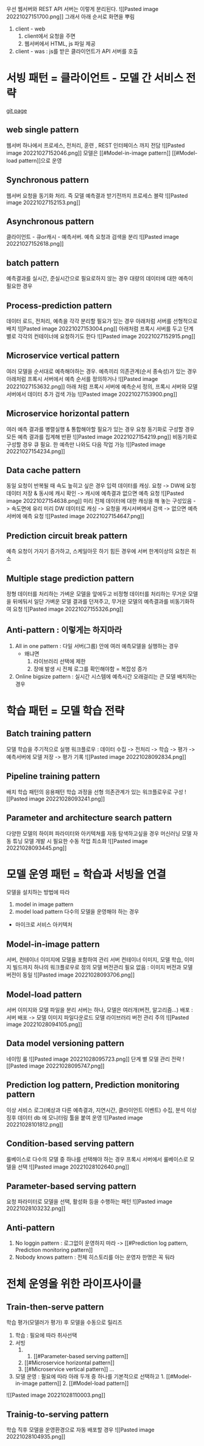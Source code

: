 우선 웹서버와 REST API 서버는 이렇게 분리된다.
![[Pasted image 20221027151700.png]]
그래서 아래 순서로 화면을 뿌림
1. client - web
	1. client에서 요청을 주면 
	2. 웹서버에서 HTML, js 파일 제공
2. client - was : js를 받은 클라이언트가 API 서버를 호출

# 서빙 패턴 = 클라이언트 - 모델 간 서비스 전략
[git page](https://mercari.github.io/ml-system-design-pattern/README_ko.html)
## web single pattern
웹서버 하나에서 프로세스, 전처리, 훈련 , REST 인터페이스 까지 전담
![[Pasted image 20221027152046.png]]
모델은 [[#Model-in-image pattern]]  [[#Model-load pattern]]으로 운영

## Synchronous pattern
웹서버 요청을 동기화 처리. 즉 모델 예측결과 받기전까지 프로세스 블락
![[Pasted image 20221027152153.png]]

## Asynchronous pattern
클라이언트 - 큐or캐시 - 예측서버. 예측 요청과 검색을 분리
![[Pasted image 20221027152618.png]]
## batch pattern
예측결과를 실시간, 준실시간으로 필요로하지 않는 경우
대량의 데이터에 대한 예측이 필요한 경우

## Process-prediction pattern
데이터 로드, 전처리, 예측을 각각 분리할 필요가 있는 경우
아래처럼 서버를 선형적으로 배치
![[Pasted image 20221027153004.png]]
아래처럼 프록시 서버를 두고 단계별로 각각의 컨테이너에 요청하기도 한다
![[Pasted image 20221027152915.png]]

## Microservice vertical pattern
여러 모델을 순서대로 예측해야하는 경우. 예측끼리 의존관계(순서 종속성)가 있는 경우
아래처럼 프록시 서버에서 예측 순서를 정의하거나
![[Pasted image 20221027153632.png]]
아래 처럼 프록시 서버에 예측순서 정의, 프록시 서버와 모델 서버에서 데이터 추가 검색 가능
![[Pasted image 20221027153900.png]]
## Microservice horizontal pattern
여러 예측 결과를 병렬실행 & 통합해야할 필요가 있는 경우
요청 동기화로 구성할 경우 모든 예측 결과를 집계해 반환
![[Pasted image 20221027154219.png]]
비동기화로 구성할 경우 큐 필요. 한 예측만 나와도 다음 작업 가능
![[Pasted image 20221027154234.png]]
## Data cache pattern
동일 요청이 반복될 때 속도 높히고 싶은 경우
입력 데이터를 캐싱.
요청 -> DW에 요청 데이터 저장 & 동시에 캐시 확인 -> 캐시에 예측결과 없으면 예측 요청
![[Pasted image 20221027154638.png]]
미리 전체 데이터에 대한 캐싱을 해 놓는 구성있음 -> 속도면에 유리
미리 DW 데이터로 캐싱 -> 요청을 캐시서버에서 검색 -> 없으면 예측 서버에 예측 요청
![[Pasted image 20221027154647.png]]

## Prediction circuit break pattern
예측 요청이 가자기 증가하고, 스케일아웃 하기 힘든 경우에 서버 한계이상의 요청은 취소

## Multiple stage prediction pattern
정형 데이터를 처리하는 가벼운 모델을 앞에두고
비정형 데이터를 처리하는 무거운 모델을 뒤에둬서
일단 가벼운 모델 결과를 던져주고, 무거운 모델의 예측결과를 비동기화하여 요청
![[Pasted image 20221027155326.png]]

## Anti-pattern : 이렇게는 하지마라
1. All in one pattern : 다일 서버(그룹) 안에 여러 예측모델을 실행하는 경우
	- 왜냐면
		1. 라이브러리 선택에 제한
		2. 장애 발생 시 전체 로그를 확인해야함 = 복잡성 증가
2. Online bigsize pattern : 실시간 시스템에 예측시간 오래걸리는 큰 모델 배치하는 경우

# 학습 패턴 = 모델 학습 전략
## Batch training pattern
모델 학습을 주기적으로 실행
워크플로우 : 데이터 수집 -> 전처리 -> 학습 -> 평가 -> 예측서버에 모델 저장 -> 평가 기록
![[Pasted image 20221028092834.png]]
## Pipeline training pattern
배치 학습 패턴의 응용패턴
학습 과정을 선형 의존관계가 있는 워크플로우로 구성
![[Pasted image 20221028093241.png]]
## Parameter and architecture search pattern
다양한 모델의 하이퍼 파라미터와 아키텍쳐를 자동 탐색하고싶을 경우
머신러닝 모델 자동 튜닝
모델 개발 시 필요한 수동 작업 최소화
![[Pasted image 20221028093445.png]]

# 모델 운영 패턴 = 학습과 서빙을 연결
모델을 설치하는 방법에 따라
1. model in image pattern
2. model load pattern
다수의 모델을 운영해야 하는 경우
- 마이크로 서비스 아키텍처

## Model-in-image pattern
서버, 컨테이너 이미지에 모델을 포함하여 관리
서버 컨테이너 이미지, 모델 학습, 이미지 빌드까지 하나의 워크플로우로 정의
모델 버전관리 필요 없음 : 이미지 버전과 모델 버전이 동일
![[Pasted image 20221028093706.png]]

## Model-load pattern
서버 이미지와 모델 파일을 분리
서버는 하나, 모델은 여러개(버전, 알고리즘...)
배포 : 서버 배포 -> 모델 이미지 파일다운로드
모델 라이브러리 버전 관리 주의
![[Pasted image 20221028094105.png]]

## Data model versioning pattern
네이밍 룰
![[Pasted image 20221028095723.png]]
단계 별 모델 관리 전략
![[Pasted image 20221028095747.png]]

## Prediction log pattern, Prediction monitoring pattern
이상 서비스 로그(예상과 다른 예측결과, 지연시간, 클라이언트 이벤트) 수집, 분석
이상 징후 데이터 db 에 모니터링 툴을 붙여 운영
![[Pasted image 20221028101812.png]]
## Condition-based serving pattern
룰베이스로 다수의 모델 중 하나를 선택해야 하는 경우
프록시 서버에서 룰베이스로 모델을 선택
![[Pasted image 20221028102640.png]]

## Parameter-based serving pattern
요청 파라미터로 모델을 선택, 활성화 등을 수행하는 패턴
![[Pasted image 20221028103232.png]]

## Anti-pattern
1. No loggin pattern : 로그없이 운영하지 마라 -> [[#Prediction log pattern, Prediction monitoring pattern]]
2. Nobody knows pattern : 전체 히스토리를 아는 운영자 한명은 꼭 둬라

# 전체 운영을 위한 라이프사이클
## Train-then-serve pattern
학습 평가(모델러가 평가) 후 모델을 수동으로 릴리즈
1. 학습 : 필요에 따라 취사선택
2. 서빙
	1. 1. [[#Parameter-based serving pattern]]
	2. [[#Microservice horizontal pattern]]
	3. [[#Microservice vertical pattern]]
		...
3. 모델 운영 : 필요에 따라 아래 두개 중 하나를 기본적으로 선택하고
		1. [[#Model-in-image pattern]] 
		2. [[#Model-load pattern]] 

![[Pasted image 20221028110003.png]]

## Trainig-to-serving pattern
학습 직후 모델을 운영환경으로 자동 배포할 경우
![[Pasted image 20221028104935.png]]
